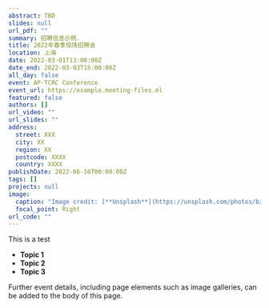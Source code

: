 ```yaml
---
abstract: TBD
slides: null
url_pdf: ""
summary: 招聘信息示例.
title: 2022年春季现场招聘会
location: 上海
date: 2022-03-01T13:00:00Z
date_end: 2022-03-03T15:00:00Z
all_day: false
event: AP-TCRC Conference
event_url: https://example.meeting-files.ml
featured: false
authors: []
url_video: ""
url_slides: ""
address:
  street: XXX
  city: XX
  region: XX
  postcode: XXXX
  country: XXXX
publishDate: 2022-06-16T00:00:00Z
tags: []
projects: null
image:
  caption: "Image credit: [**Unsplash**](https://unsplash.com/photos/bzdhc5b3Bxs)"
  focal_point: Right
url_code: ""
---
```

This is a test

* **Topic 1**
* **Topic 2**
* **Topic 3**

Further event details, including page elements such as image galleries, can be added to the body of this page.